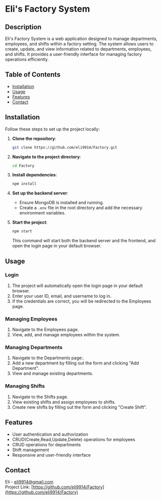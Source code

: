# Eli's Factory System

## Description
Eli's Factory System is a web application designed to manage departments, employees, and shifts within a factory setting.
The system allows users to create, update, and view information related to departments, employees, and shifts.
It provides a user-friendly interface for managing factory operations efficiently.

## Table of Contents
- [Installation](#installation)
- [Usage](#usage)
- [Features](#features)
- [Contact](#contact)

## Installation
Follow these steps to set up the project locally:

1. **Clone the repository**:
    ```bash
    git clone https://github.com/eli9914/Factory.git
    ```

2. **Navigate to the project directory**:
    ```bash
    cd Factory
    ```

3. **Install dependencies**:
    ```bash
    npm install
    ```

4. **Set up the backend server**:
    - Ensure MongoDB is installed and running.
    - Create a `.env` file in the root directory and add the necessary environment variables.

5. **Start the project**:
    ```bash
    npm start
    ```
    This command will start both the backend server and the frontend, and open the login page in your default browser.

## Usage
### Login
1. The project will automatically open the login page in your default browser.
2. Enter your user ID, email, and username to log in.
3. If the credentials are correct, you will be redirected to the Employees page.


### Managing Employees
1. Navigate to the Employees page.
2. View, add, and manage employees within the system.

### Managing Departments
1. Navigate to the Departments page:.
2. Add a new department by filling out the form and clicking "Add Department".
3. View and manage existing departments.

### Managing Shifts
1. Navigate to the Shifts page.
2. View existing shifts and assign employees to shifts.
3. Create new shifts by filling out the form and clicking "Create Shift".

## Features
- User authentication and authorization
- CRUD(Create,Read,Update,Delete) operations for employees
- CRUD operations for departments
- Shift management
- Responsive and user-friendly interface


## Contact
Eli - eli9914@gmail.com  
Project Link: [https://github.com/eli9914/Factory](https://github.com/eli9914/Factory)
